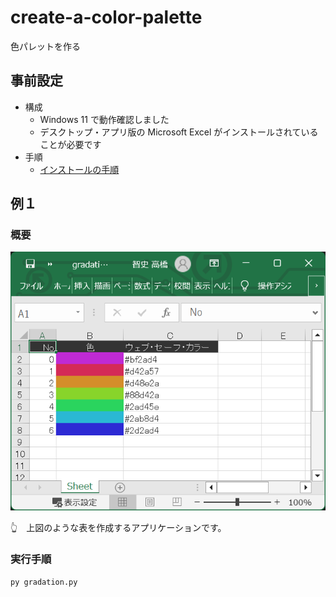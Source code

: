 # create-a-color-palette

色パレットを作る


## 事前設定

* 構成
    * Windows 11 で動作確認しました
    * デスクトップ・アプリ版の Microsoft Excel がインストールされていることが必要です
* 手順
    * [インストールの手順](./docs/how_to_install.py)


## 例１

### 概要

![成果物](./docs/img/202502__pg__01-2225--create-color-palette.png)  

👆　上図のような表を作成するアプリケーションです。  


### 実行手順

```shell
py gradation.py
```
